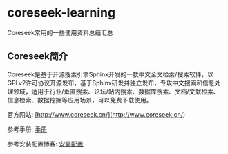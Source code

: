 # coreseek-learning
Coreseek常用的一些使用资料总结汇总

## Coreseek简介
Coreseek是基于开源搜索引擎Sphinx开发的一款中文全文检索/搜索软件，以GPLv2许可协议开源发布，基于Sphinx研发并独立发布，专攻中文搜索和信息处理领域，适用于行业/垂直搜索、论坛/站内搜索、数据库搜索、文档/文献检索、信息检索、数据挖掘等应用场景，可以免费下载使用。

官方网站: [http://www.coreseek.cn/](<http://www.coreseek.cn/>)

参考手册: [手册](<http://www.coreseek.cn/docs/coreseek_4.1-sphinx_2.0.1-beta.html>)

参考安装配置博客: [安装配置](<http://blog.csdn.net/e421083458/article/details/21529969>)

